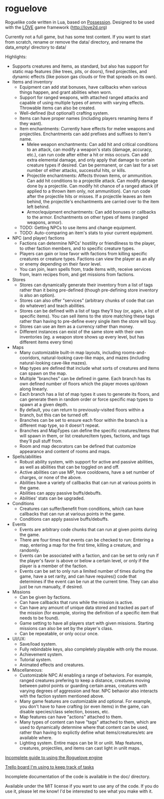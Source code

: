 # roguelove
Roguelike code written in Lua, based on [Possession](http://possessiongame.com/ "Possession"). Designed to be used with the [LÖVE](http://love2d.org/ "LÖVE") game framework (http://love2d.org)

Currently not a full game, but has some test content. If you want to start from scratch, rename or remove the data/ directory, and rename the data_empty/ directory to data/

Highlights:
* Supports creatures and items, as standard, but also has support for static map features (like trees, pits, or doors), fired projectiles, and dynamic effects (like poison gas clouds or fire that spreads on its own).
* Items and inventory
  * Equipment can add stat bonuses, have callbacks when various things happen, and grant abilities when worn.
  * Support for ranged weapons, with attached ranged attacks and capable of using multiple types of ammo with varying effects. Throwable items can also be created.
  * Well-defined (but optional!) crafting system.
  * Items can have proper names (including players renaming items if they want).
  * Item enchantments: Currently have effects for melee weapons and projectiles. Enchantments can add prefixes and suffixes to item's name.
    * Melee weapon enchantments: Can add hit and critical conditions to an attack, can modify a weapon's stats (damage, accuracy, etc.), can run code after either a hit or miss occurs. Can add extra elemental damage, and only apply that damage to certain creature types if desired. Can be permanent, or can last for a set number of either attacks, successful hits, or kills.
    * Projectile enchantments: Affects thrown items, or ammunition. Can add hit conditions to a projectile attack. Can modify damage done by a projectile. Can modify hit chance of a ranged attack (if applied to a thrown item only, not ammunition). Can run code after the projectile hits or misses. If a projectile leaves an item behind, the projectile's enchantments are carried over to the item left behind.
    * Armor/equipment enchantments: Can add bonuses or callbacks to the armor. Enchantments on other types of items (ranged weapons, armor).
  * TODO: Getting NPCs to use items and change equipment.
  * TODO: Auto-comparing an item's stats to your current equipment.
* NPC (and player) factions
  * Factions can determine NPCs' hostility or friendliness to the player, to other faction members, and to specific creature types.
  * Players can gain or lose favor with factions from killing specific creatures or creature types. Factions can view the player as an ally or enemy depending on their favor level.
  * You can join, learn spells from, trade items with, receive services from, learn recipes from, and get missions from factions.
* Stores
  * Stores can dynamically generate their inventory from a list of tags rather than it being pre-defined (though pre-defining store inventory is also an option).
  * Stores can also offer "services" (arbitrary chunks of code that can do whatever) and teach abilities.
  * Stores can be defined with a list of tags they'll buy (or, again, a list of specific items). You can sell items to the store matching these tags rather than having to pre-define every single item the store will buy.
  * Stores can use an item as a currency rather than money.
  * Different instances can exist of the same store with their own inventories (eg. a weapon store shows up every level, but has different items every time)
* Maps
  * Many customizable built-in map layouts, including rooms-and-cooridors, natural-looking cave-like maps, and mazes (including natural-looking cave-like mazes).
  * Map types are defined that include what sorts of creatures and items can spawn on the map.
  * Multiple "branches" can be defined in game. Each branch has its own defined number of floors which the player moves up/down along linearly.
  * Each branch has a list of map types it uses to generate its floors, and can generate them in random order or force specific map types to spawn at a given depth.
  * By default, you can return to previously-visited floors within a branch, but this can be turned off.
  * Branches can be set to ensure each floor within the branch is a different map type, so it doesn't repeat.
  * Branches and MapTypes can define the specific creatures/items that will spawn in them, or list creature/item types, factions, and tags they'll pull stuff from.
  * Room and map decorators can be defined that customize appearance and content of rooms and maps.
* Spells/abilities
  * Robust ability system, with support for active and passive abilities, as well as abilities that can be toggled on and off.
  * Active abilities can use MP, have cooldowns, have a set number of charges, or none of the above.
  * Abilities have a variety of callbacks that can run at various points in the game.
  * Abilities can appy passive buffs/debuffs.
  * Abilities' stats can be upgraded.
* Conditions
  * Creatures can suffer/benefit from conditions, which can have callbacks that can run at various points in the game.
  * Conditions can apply passive buffs/debuffs.
* Events
  * Events are arbitrary code chunks that can run at given points during the game.
  * There are four times that events can be checked to run: Entering a map, entering a map for the first time, killing a creature, and randomly.
  * Events can be associated with a faction, and can be set to only run if the player's favor is above or below a certain level, or only if the player is a member of the faction.
  * Events can be set to only run a limited number of times during the game, have a set rarity, and can have requires() code that determines if the event can be run at the current time. They can also just be run manually, if desired.
* Missions
  * Can be given by factions.
  * Can have callbacks that runs while the mission is active.
  * Can have any amount of unique data stored and tracked as part of the mission (for example, storing the definition of a specific item that needs to be found).
  * Game setting to have all players start with given missions. Starting missions can also be set by the player's class.
  * Can be repeatable, or only occur once.
* UI/UX:
  * Save/load system.
  * Fully rebindable keys, also completely playable with only the mouse.
  * Achievement system.
  * Tutorial system.
  * Animated effects and creatures.
* Miscellaneous:
  * Customizable NPC AI enabling a range of behaviors. For example, ranged creatures prefering to keep a distance, creatures moving between patrol points or guarding certain areas, creatures with varying degrees of aggression and fear. NPC behavior also interacts with the faction system mentioned above.
  * Many game features are customizable and optional. For example, you don't have to have crafting (or even items) in the game, can disable species/class selection, bosses, etc.
  * Map features can have "actions" attached to them.
  * Many types of content can have "tags" attached to them, which are used to dynamically determine where that content can be used, rather than having to explictly define what items/creatures/etc are available where.
  * Lighting system. Entire maps can be lit or unlit. Map features, creatures, projectiles, and items can cast light in unlit maps.

[Incomplete guide to using the Roguelove engine](https://docs.google.com/document/d/1bJmuokbK8Xtd2P9K8KRQRSeGdHd78HGKuOKaZltCoE4/edit?usp=sharing)

[Trello board I'm using to keep track of tasks](https://trello.com/b/ByyPFT00/roguelove)

Incomplete documentation of the code is available in the doc/ directory.

Available under the MIT license if you want to use any of the code. If you do use it, please let me know! I'd be interested to see what you make with it.

